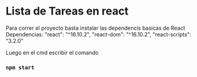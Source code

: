# Lista de Tareas en react

Para correr el proyecto basta instalar las dependencis basicas de React
Dependencias:
"react": "^16.10.2",
"react-dom": "^16.10.2",
"react-scripts": "3.2.0"

Luego en el cmd escribir el comando
### `npm start`
